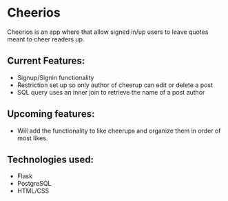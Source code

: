 # Cheerios

Cheerios is an app where that allow signed in/up users to leave quotes meant to cheer readers up.

## Current Features:

-   Signup/Signin functionality
-   Restriction set up so only author of cheerup can edit or delete a post
-   SQL query uses an inner join to retrieve the name of a post author

## Upcoming features:

-   Will add the functionality to like cheerups and organize them in order of most likes.

## Technologies used:

-   Flask
-   PostgreSQL
-   HTML/CSS

